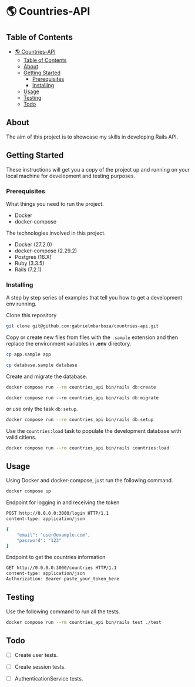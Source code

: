 # 🌎 Countries-API

## Table of Contents

- [🌎 Countries-API](#-countries-api)
  - [Table of Contents](#table-of-contents)
  - [About ](#about-)
  - [Getting Started ](#getting-started-)
    - [Prerequisites](#prerequisites)
    - [Installing](#installing)
  - [Usage ](#usage-)
  - [Testing ](#testing-)
  - [Todo ](#todo-)

## About <a name = "about"></a>

The aim of this project is to showcase my skills in developing Rails API.

## Getting Started <a name = "getting_started"></a>

These instructions will get you a copy of the project up and running on your local machine for development and testing purposes.

### Prerequisites

What things you need to run the project.

- Docker
- docker-compose

The technologies involved in this project.

- Docker (27.2.0)
- docker-compose (2.29.2)
- Postgres (16.X)
- Ruby (3.3.5)
- Rails (7.2.1)

### Installing

A step by step series of examples that tell you how to get a development env running.

Clone this repository
```bash
git clone git@github.com:gabrielmbarboza/countries-api.git
```

Copy or create new files from files with the `.sample` extension and then replace the environment variables in **.env** directory.

```bash
cp app.sample app
```

```bash
cp database.sample database
```

Create and migrate the database.

```bash
docker compose run --rm countries_api bin/rails db:create
```

```dbash
docker compose run --rm countries_api bin/rails db:migrate
```

or use only the task `db:setup`.

```bash
docker compose run --rm countries_api bin/rails db:setup
```

Use the `countries:load` task to populate the development database with valid citiens.

```bash
docker compose run --rm countries_api bin/rails countries:load
```

## Usage <a name = "usage"></a>

Using Docker and docker-compose, just run the following command.

```bash
docker compose up
```

Endpoint for logging in and receiving the token

```bash
POST http://0.0.0.0:3000/login HTTP/1.1
content-type: application/json

{
    "email": "user@example.com",
    "password": "123"
}
```

Endpoint to get the countries information

```bash
GET http://0.0.0.0:3000/countries HTTP/1.1
content-type: application/json
Authorization: Bearer paste_your_token_here
```

## Testing <a name = "testing"></a>

Use the following command to run all the tests.

```bash
docker compose run --rm countries_api bin/rails test ./test
```

## Todo <a name = "todo"></a>

- [ ] Create user tests.
- [ ] Create session tests.
- [ ] AuthenticationService tests.

